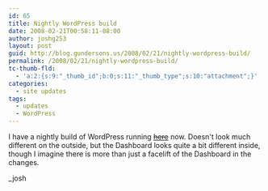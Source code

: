 ```yaml
---
id: 65
title: Nightly WordPress build
date: 2008-02-21T00:58:11-08:00
author: joshg253
layout: post
guid: http://blog.gundersons.us/2008/02/21/nightly-wordpress-build/
permalink: /2008/02/21/nightly-wordpress-build/
tc-thumb-fld:
  - 'a:2:{s:9:"_thumb_id";b:0;s:11:"_thumb_type";s:10:"attachment";}'
categories:
  - site updates
tags:
  - updates
  - WordPress
---
```

I have a nightly build of WordPress running <span style="text-decoration: line-through"><a href="http://gundersons.us/wordpress/">here</a></span> now. Doesn't look much different on the outside, but the Dashboard looks quite a bit different inside, though I imagine there is more than just a facelift of the Dashboard in the changes.

_josh